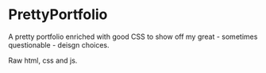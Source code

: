 # PrettyPortfolio

A pretty portfolio enriched with good CSS to show off
my great - sometimes questionable - deisgn choices.

Raw html, css and js.
